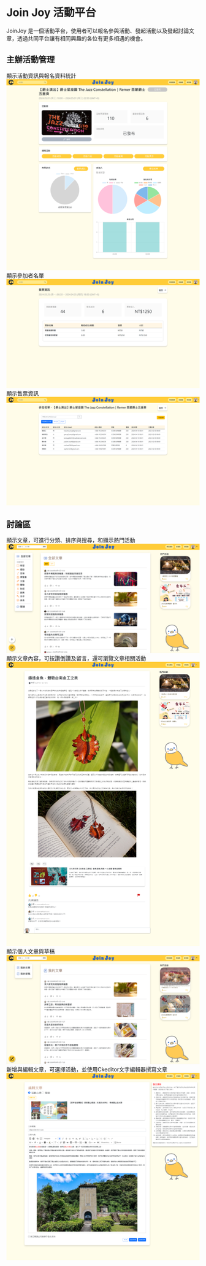 # Join Joy 活動平台
JoinJoy 是一個活動平台，使用者可以報名參與活動、發起活動以及發起討論文章，透過共同平台讓有相同興趣的各位有更多相遇的機會。

## 主辦活動管理
顯示活動資訊與報名資料統計
![image](https://github.com/Xfang1020/Joinjoy_Fang/blob/main/img/01.png)
顯示參加者名單
![image](https://github.com/Xfang1020/Joinjoy_Fang/blob/main/img/02.png)
顯示售票資訊
![image](https://github.com/Xfang1020/Joinjoy_Fang/blob/main/img/03.png)
## 討論區
顯示文章，可進行分類、排序與搜尋，和顯示熱門活動
![image](https://github.com/Xfang1020/Joinjoy_Fang/blob/main/img/04.png)
顯示文章內容，可按讚倒讚及留言，還可瀏覽文章相關活動
![image](https://github.com/Xfang1020/Joinjoy_Fang/blob/main/img/05.png)
顯示個人文章與草稿
![image](https://github.com/Xfang1020/Joinjoy_Fang/blob/main/img/06.png)
新增與編輯文章，可選擇活動，並使用Ckeditor文字編輯器撰寫文章
![image](https://github.com/Xfang1020/Joinjoy_Fang/blob/main/img/07.png)
